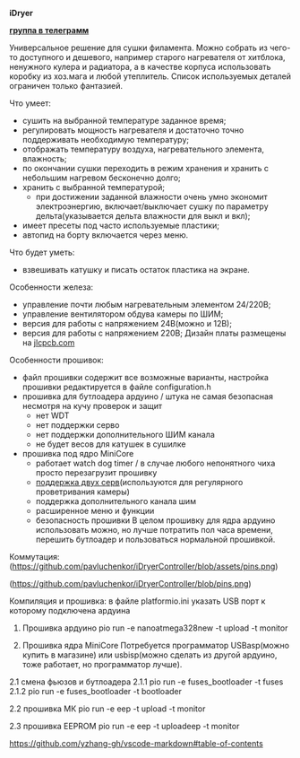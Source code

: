 **iDryer**

**[группа в телеграмм](https://t.me/iDryer)**

Универсальное решение для сушки филамента. Можно собрать из чего-то доступного и дешевого, например старого нагревателя от хитблока, ненужного кулера и радиатора, а в качестве корпуса использовать коробку из хоз.мага и любой утеплитель. Список используемых деталей ограничен только фантазией.

Что умеет:
- сушить на выбранной температуре заданное время;
- регулировать мощность нагревателя и достаточно точно поддерживать необходимую температуру;
- отображать температуру воздуха, нагревательного элемента, влажность; 
- по окончании сушки переходить в режим хранения и хранить с небольшим нагревом бесконечно долго;
- хранить с выбранной температурой;
  - при достижении заданной влажности очень умно экономит электроэнергию, включает/выключает сушку по параметру дельта(указывается дельта влажности для выкл и вкл);
- имеет пресеты под часто используемые пластики;
- автопид на борту включается через меню.

Что будет уметь:
- взвешивать катушку и писать остаток пластика на экране.

Особенности железа:
- управление почти любым нагревательным элементом 24/220В;
- управление вентилятором обдува камеры по ШИМ;
- версия для работы с напряжением 24В(можно и 12В);
- версия для работы с напряжением 220В;
Дизайн платы размещены на [jlcpcb.com](https://oshwlab.com/svet_team/idryer)


Особенности прошивок:
- файл прошивки содержит все возможные варианты, настройка прошивки редактируется в файле configuration.h
- прошивка для бутлоадера ардуино / штука не самая безопасная несмотря на кучу проверок и защит
  - нет WDT
  - нет поддержки серво
  - нет поддержки дополнительного ШИМ канала
  - не будет весов для катушек в сушилке
- прошивка под ядро MiniCore
  - работает watch dog timer / в случае любого непонятного чиха просто перезагрузит прошивку
  - [поддержка двух серв](https://t.me/iDryer/361)(используются для регулярного проветривания камеры)
  - поддержка дополнительного канала шим
  - расширенное меню и функции
  - безопасность прошивки
В целом прошивку для ядра ардуино использовать можно, но лучше потратить пол часа времени, перешить бутлоадер и пользоваться нормальной прошивкой.

Коммутация:
(https://github.com/pavluchenkor/iDryerController/blob/assets/pins.png)

(https://github.com/pavluchenkor/iDryerController/blob/pins.png)

Компиляция и прошивка:
в файле platformio.ini указать USB порт к которому подключена ардуина


1. Прошивка ардуино
pio run -e nanoatmega328new -t upload -t monitor

2. Прошивка ядра MiniCore
Потребуется программатор USBasp(можно купить в магазине) или  usbisp(можно сделать из другой ардуино, тоже работает, но программатор лучше).

2.1 смена фьюзов и бутлоадера
2.1.1 pio run -e fuses_bootloader -t fuses
2.1.2 pio run -e fuses_bootloader -t bootloader

2.2 прошивка МК
    pio run -e eep -t upload -t monitor

2.3 прошивка EEPROM
    pio run -e eep -t uploadeep -t monitor

https://github.com/yzhang-gh/vscode-markdown#table-of-contents
